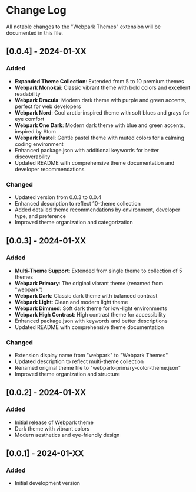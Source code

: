 # Change Log

All notable changes to the "Webpark Themes" extension will be documented in this file.

## [0.0.4] - 2024-01-XX

### Added
- **Expanded Theme Collection**: Extended from 5 to 10 premium themes
- **Webpark Monokai**: Classic vibrant theme with bold colors and excellent readability
- **Webpark Dracula**: Modern dark theme with purple and green accents, perfect for web developers
- **Webpark Nord**: Cool arctic-inspired theme with soft blues and grays for eye comfort
- **Webpark One Dark**: Modern dark theme with blue and green accents, inspired by Atom
- **Webpark Pastel**: Gentle pastel theme with muted colors for a calming coding environment
- Enhanced package.json with additional keywords for better discoverability
- Updated README with comprehensive theme documentation and developer recommendations

### Changed
- Updated version from 0.0.3 to 0.0.4
- Enhanced description to reflect 10-theme collection
- Added detailed theme recommendations by environment, developer type, and preference
- Improved theme organization and categorization

## [0.0.3] - 2024-01-XX

### Added
- **Multi-Theme Support**: Extended from single theme to collection of 5 themes
- **Webpark Primary**: The original vibrant theme (renamed from "webpark")
- **Webpark Dark**: Classic dark theme with balanced contrast
- **Webpark Light**: Clean and modern light theme
- **Webpark Dimmed**: Soft dark theme for low-light environments
- **Webpark High Contrast**: High contrast theme for accessibility
- Enhanced package.json with keywords and better descriptions
- Updated README with comprehensive theme documentation

### Changed
- Extension display name from "webpark" to "Webpark Themes"
- Updated description to reflect multi-theme collection
- Renamed original theme file to "webpark-primary-color-theme.json"
- Improved theme organization and structure

## [0.0.2] - 2024-01-XX

### Added
- Initial release of Webpark theme
- Dark theme with vibrant colors
- Modern aesthetics and eye-friendly design

## [0.0.1] - 2024-01-XX

### Added
- Initial development version
